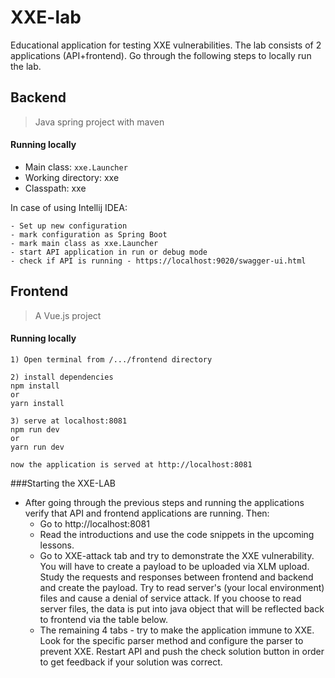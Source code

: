 # XXE-lab
Educational application for testing XXE vulnerabilities. The lab consists of 2 applications (API+frontend). Go through the following steps to locally run the lab.

## Backend
 
 > Java spring project with maven

#### Running locally
 - Main class: `xxe.Launcher`
 - Working directory: xxe
 - Classpath: xxe
 
 In case of using Intellij IDEA:
 ```
 - Set up new configuration
 - mark configuration as Spring Boot 
 - mark main class as xxe.Launcher
 - start API application in run or debug mode
 - check if API is running - https://localhost:9020/swagger-ui.html
 ```
 ## Frontend
 
 > A Vue.js project
 
 #### Running locally
 
 ```
 1) Open terminal from /.../frontend directory
 
 2) install dependencies
 npm install
 or
 yarn install
 
 3) serve at localhost:8081
 npm run dev
 or
 yarn run dev
 
 now the application is served at http://localhost:8081

 ```
 
 ###Starting the XXE-LAB
 * After going through the previous steps and running the applications verify that API and frontend applications are running. Then:
    * Go to http://localhost:8081
    * Read the introductions and use the code snippets in the upcoming lessons.
    * Go to XXE-attack tab and try to demonstrate the XXE vulnerability. You will have to create a payload to be uploaded via XLM upload. Study the requests and responses between frontend and backend and create the payload. Try to read server's (your local environment) files and cause a denial of service attack. If you choose to read server files, the data is put into java object that will be reflected back to frontend via the table below.
    * The remaining 4 tabs - try to make the application immune to XXE. Look for the specific parser method and configure the parser to prevent XXE. Restart API and push the check solution button in order to get feedback if your solution was correct.
 